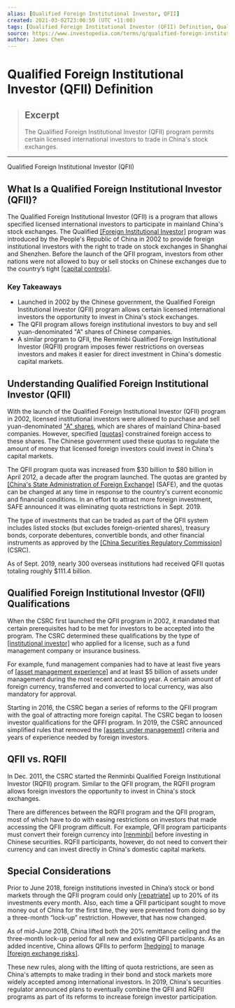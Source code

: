 ```yaml
---
alias: [Qualified Foreign Institutional Investor, QFII]
created: 2021-03-02T23:00:59 (UTC +11:00)
tags: [Qualified Foreign Institutional Investor (QFII) Definition, Qualified Foreign Institutional Investor (QFII)]
source: https://www.investopedia.com/terms/q/qualified-foreign-institutional-investor-qfii.asp
author: James Chen
---
```


# Qualified Foreign Institutional Investor (QFII) Definition

> ## Excerpt
> The Qualified Foreign Institutional Investor (QFII) program permits certain licensed international investors to trade in China's stock exchanges.

---

Qualified Foreign Institutional Investor (QFII)
## What Is a Qualified Foreign Institutional Investor (QFII)?

The Qualified Foreign Institutional Investor (QFII) is a program that allows specified licensed international investors to participate in mainland China's stock exchanges. The Qualified [[Foreign Institutional Investor]](https://www.investopedia.com/terms/f/fii.asp) program was introduced by the People's Republic of China in 2002 to provide foreign institutional investors with the right to trade on stock exchanges in Shanghai and Shenzhen. Before the launch of the QFII program, investors from other nations were not allowed to buy or sell stocks on Chinese exchanges due to the country’s tight [[capital controls]](https://www.investopedia.com/terms/c/capital_conrol.asp).

### Key Takeaways

-   Launched in 2002 by the Chinese government, the Qualified Foreign Institutional Investor (QFII) program allows certain licensed international investors the opportunity to invest in China's stock exchanges.
-   The QFII program allows foreign institutional investors to buy and sell yuan-denominated "A" shares of Chinese companies.
-   A similar program to QFII, the Renminbi Qualified Foreign Institutional Investor (RQFII) program imposes fewer restrictions on overseas investors and makes it easier for direct investment in China's domestic capital markets.

## Understanding Qualified Foreign Institutional Investor (QFII)

With the launch of the Qualified Foreign Institutional Investor (QFII) program in 2002, licensed institutional investors were allowed to purchase and sell yuan-denominated ["A" shares](https://www.investopedia.com/terms/a/a-shares.asp), which are shares of mainland China-based companies. However, specified [[quotas]](https://www.investopedia.com/terms/q/quota.asp) constrained foreign access to these shares. The Chinese government used these quotas to regulate the amount of money that licensed foreign investors could invest in China's capital markets.

The QFII program quota was increased from $30 billion to $80 billion in April 2012, a decade after the program launched. The quotas are granted by [[China's State Administration of Foreign Exchange]](https://www.investopedia.com/terms/s/state-administration-of-foreign-exchange.asp) (SAFE), and the quotas can be changed at any time in response to the country's current economic and financial conditions. In an effort to attract more foreign investment, SAFE announced it was eliminating quota restrictions in Sept. 2019.

The type of investments that can be traded as part of the QFII system includes listed stocks (but excludes foreign-oriented shares), treasury bonds, corporate debentures, convertible bonds, and other financial instruments as approved by the [[China Securities Regulatory Commission]](https://www.investopedia.com/terms/c/csrc.asp) (CSRC).

As of Sept. 2019, nearly 300 overseas institutions had received QFII quotas totaling roughly $111.4 billion.

## Qualified Foreign Institutional Investor (QFII) Qualifications

When the CSRC first launched the QFII program in 2002, it mandated that certain prerequisites had to be met for investors to be accepted into the program. The CSRC determined these qualifications by the type of [[institutional investor]](https://www.investopedia.com/terms/i/institutionalinvestor.asp) who applied for a license, such as a fund management company or insurance business.

For example, fund management companies had to have at least five years of [[asset management experience]](https://www.investopedia.com/terms/a/asset_management_company.asp) and at least $5 billion of assets under management during the most recent accounting year. A certain amount of foreign currency, transferred and converted to local currency, was also mandatory for approval.

Starting in 2016, the CSRC began a series of reforms to the QFII program with the goal of attracting more foreign capital. The CSRC began to loosen investor qualifications for the QFFI program. In 2019, the CSRC announced simplified rules that removed the [[assets under management]](https://www.investopedia.com/terms/a/aum.asp) criteria and years of experience needed by foreign investors.

## QFII vs. RQFII

In Dec. 2011, the CSRC started the Renminbi Qualified Foreign Institutional Investor (RQFII) program. Similar to the QFII program, the RQFII program allows foreign investors the opportunity to invest in China's stock exchanges.

There are differences between the RQFII program and the QFII program, most of which have to do with easing restrictions on investors that made accessing the QFII program difficult. For example, QFII program participants must convert their foreign currency into [[renminbi]](https://www.investopedia.com/articles/forex/061115/yuan-vs-rmb-understanding-difference.asp) before investing in Chinese securities. RQFII participants, however, do not need to convert their currency and can invest directly in China's domestic capital markets.

## Special Considerations

Prior to June 2018, foreign institutions invested in China’s stock or bond markets through the QFII program could only [[repatriate]](https://www.investopedia.com/terms/r/repatriation.asp) up to 20% of its investments every month. Also, each time a QFII participant sought to move money out of China for the first time, they were prevented from doing so by a three-month “lock-up” restriction. However, that has now changed.

As of mid-June 2018, China lifted both the 20% remittance ceiling and the three-month lock-up period for all new and existing QFII participants. As an added incentive, China allows QFIIs to perform [[hedging]](https://www.investopedia.com/trading/hedging-beginners-guide/) to manage [[foreign exchange risks]](https://www.investopedia.com/terms/f/foreignexchangerisk.asp).

These new rules, along with the lifting of quota restrictions, are seen as China's attempts to make trading in their bond and stock markets more widely accepted among international investors. In 2019, China's securities regulator announced plans to eventually combine the QFII and RQFII programs as part of its reforms to increase foreign investor participation.
